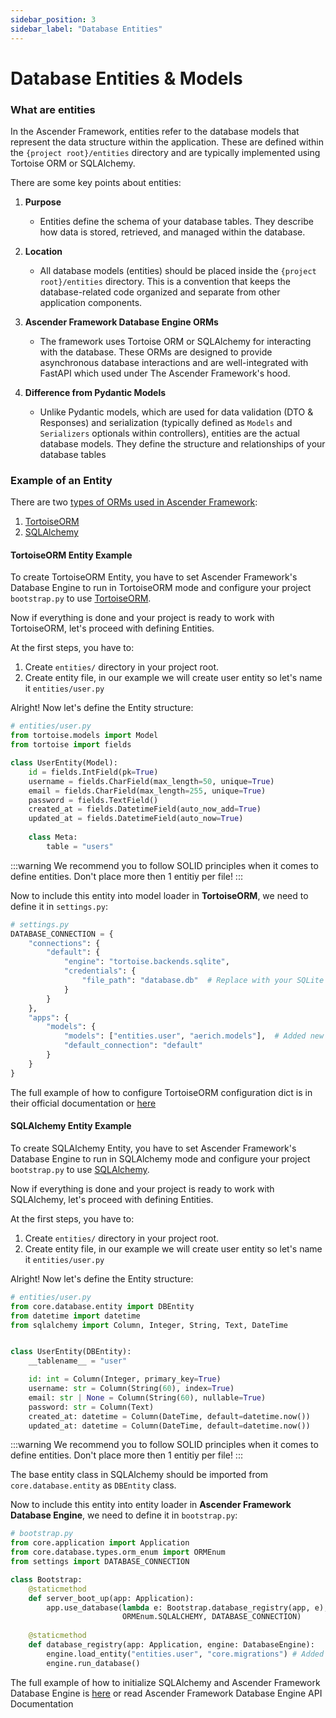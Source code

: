 ```yaml
---
sidebar_position: 3
sidebar_label: "Database Entities"
---
```

# Database Entities & Models

### What are entities

In the Ascender Framework, entities refer to the database models that represent the data structure within the application. These are defined within the `{project root}/entities` directory and are typically implemented using Tortoise ORM or SQLAlchemy.

There are some key points about entities:
1. **Purpose**
    - Entities define the schema of your database tables. They describe how data is stored, retrieved, and managed within the database.

2. **Location**
    - All database models (entities) should be placed inside the `{project root}/entities` directory. This is a convention that keeps the database-related code organized and separate from other application components.
3. **Ascender Framework Database Engine ORMs**
    - The framework uses Tortoise ORM or SQLAlchemy for interacting with the database. These ORMs are designed to provide asynchronous database interactions and are well-integrated with FastAPI which used under The Ascender Framework's hood.
4. **Difference from Pydantic Models**
    - Unlike Pydantic models, which are used for data validation (DTO & Responses) and serialization (typically defined as `Models` and `Serializers` optionals within controllers), entities are the actual database models. They define the structure and relationships of your database tables

### Example of an Entity

There are two [types of ORMs used in Ascender Framework](/docs/database/initializing):
1. [TortoiseORM](/docs/database/initializing#using-tortoise-orm)
2. [SQLAlchemy](/docs/database/initializing#using-sqlalchemy)

#### TortoiseORM Entity Example

To create TortoiseORM Entity, you have to set Ascender Framework's Database Engine to run in TortoiseORM mode and configure your project `bootstrap.py` to use [TortoiseORM](/docs/database/initializing#using-tortoise-orm).

Now if everything is done and your project is ready to work with TortoiseORM, let's proceed with defining Entities.

At the first steps, you have to: 
1. Create `entities/` directory in your project root.
2. Create entity file, in our example we will create user entity so let's name it `entities/user.py`

Alright! Now let's define the Entity structure:
```python
# entities/user.py
from tortoise.models import Model
from tortoise import fields

class UserEntity(Model):
    id = fields.IntField(pk=True)
    username = fields.CharField(max_length=50, unique=True)
    email = fields.CharField(max_length=255, unique=True)
    password = fields.TextField()
    created_at = fields.DatetimeField(auto_now_add=True)
    updated_at = fields.DatetimeField(auto_now=True)
    
    class Meta:
        table = "users"
```
:::warning
We recommend you to follow SOLID principles when it comes to define entities.
Don't place more then 1 entitiy per file!
:::

Now to include this entity into model loader in **TortoiseORM**, we need to define it in `settings.py`:
```python
# settings.py
DATABASE_CONNECTION = {
    "connections": {
        "default": {
            "engine": "tortoise.backends.sqlite",
            "credentials": {
                "file_path": "database.db"  # Replace with your SQLite database file path
            }
        }
    },
    "apps": {
        "models": {
            "models": ["entities.user", "aerich.models"],  # Added new entity here
            "default_connection": "default"
        }
    }
}
```
The full example of how to configure TortoiseORM configuration dict is in their official documentation or [here](/docs/database/configuration#setting-up-tortoise-orm)

#### SQLAlchemy Entity Example

To create SQLAlchemy Entity, you have to set Ascender Framework's Database Engine to run in SQLAlchemy mode and configure your project `bootstrap.py` to use [SQLAlchemy](/docs/database/initializing#using-sqlalchemy).

Now if everything is done and your project is ready to work with SQLAlchemy, let's proceed with defining Entities.

At the first steps, you have to: 
1. Create `entities/` directory in your project root.
2. Create entity file, in our example we will create user entity so let's name it `entities/user.py`

Alright! Now let's define the Entity structure:
```python
# entities/user.py
from core.database.entity import DBEntity
from datetime import datetime
from sqlalchemy import Column, Integer, String, Text, DateTime


class UserEntity(DBEntity):
    __tablename__ = "user"

    id: int = Column(Integer, primary_key=True)
    username: str = Column(String(60), index=True)
    email: str | None = Column(String(60), nullable=True)
    password: str = Column(Text)
    created_at: datetime = Column(DateTime, default=datetime.now())
    updated_at: datetime = Column(DateTime, default=datetime.now())
```
:::warning
We recommend you to follow SOLID principles when it comes to define entities.
Don't place more then 1 entitiy per file!
:::

The base entity class in SQLAlchemy should be imported from `core.database.entity` as `DBEntity` class.

Now to include this entity into entity loader in **Ascender Framework Database Engine**, we need to define it in `bootstrap.py`:
```python
# bootstrap.py
from core.application import Application
from core.database.types.orm_enum import ORMEnum
from settings import DATABASE_CONNECTION

class Bootstrap:
    @staticmethod
    def server_boot_up(app: Application):
        app.use_database(lambda e: Bootstrap.database_registry(app, e),
                         ORMEnum.SQLALCHEMY, DATABASE_CONNECTION)
    
    @staticmethod
    def database_registry(app: Application, engine: DatabaseEngine):
        engine.load_entity("entities.user", "core.migrations") # Added new entity here
        engine.run_database()
```
The full example of how to initialize SQLAlchemy and Ascender Framework Database Engine is [here](/docs/database/initializing) or read Ascender Framework Database Engine API Documentation
